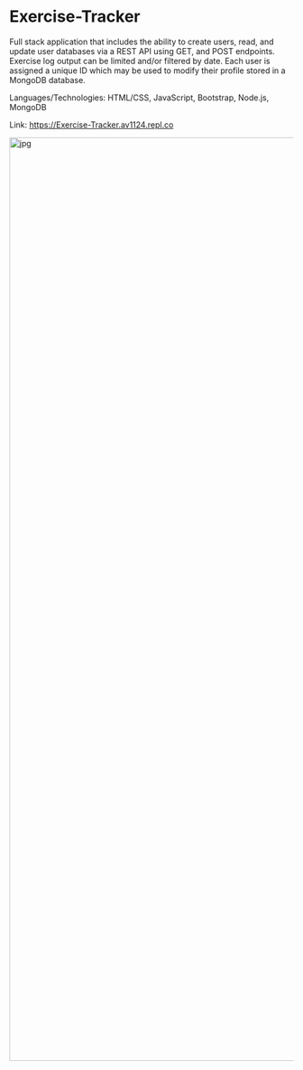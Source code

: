 # Exercise-Tracker

Full stack application that includes the ability to create users, read, and update user databases via a REST API using GET, and POST endpoints. 
Exercise log output can be limited and/or filtered by date. Each user is assigned a unique ID which may be used to modify their profile stored in a 
MongoDB database.

Languages/Technologies: HTML/CSS, JavaScript, Bootstrap, Node.js, MongoDB

Link: https://Exercise-Tracker.av1124.repl.co

<img width="1635" alt="jpg" src="https://user-images.githubusercontent.com/72053963/174666752-295acf28-a7bb-4753-9bde-28a219c7423e.PNG">
